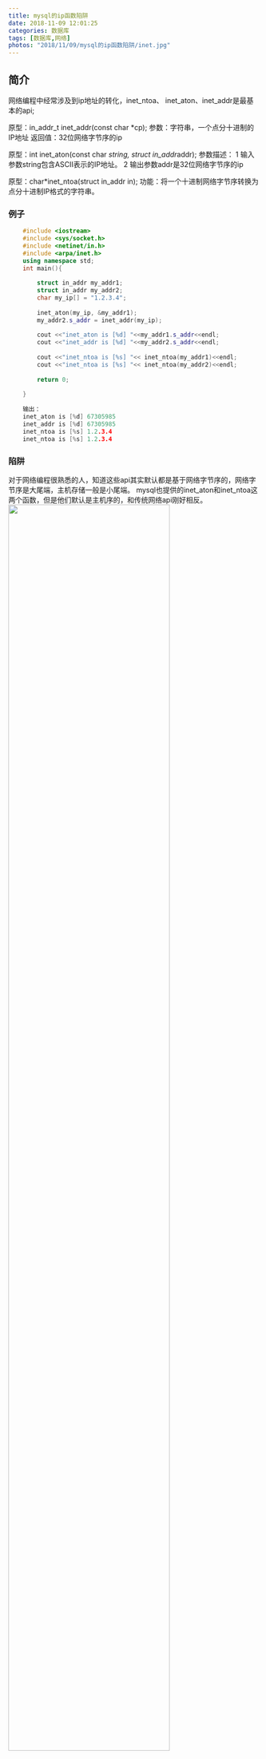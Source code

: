 ```yaml
---
title: mysql的ip函数陷阱
date: 2018-11-09 12:01:25
categories: 数据库
tags: [数据库,网络]
photos: "2018/11/09/mysql的ip函数陷阱/inet.jpg"
---
```

## 简介
网络编程中经常涉及到ip地址的转化，inet_ntoa、 inet_aton、inet_addr是最基本的api;

原型：in_addr_t inet_addr(const char *cp);
参数：字符串，一个点分十进制的IP地址
返回值：32位网络字节序的ip

原型：int inet_aton(const char *string, struct in_addr*addr);
参数描述：
1 输入参数string包含ASCII表示的IP地址。
2 输出参数addr是32位网络字节序的ip

原型：char*inet_ntoa(struct in_addr in);
功能：将一个十进制网络字节序转换为点分十进制IP格式的字符串。

### 例子

``` cpp
    #include <iostream>
    #include <sys/socket.h>
    #include <netinet/in.h>
    #include <arpa/inet.h>
    using namespace std;
    int main(){
    
        struct in_addr my_addr1;
        struct in_addr my_addr2;
        char my_ip[] = "1.2.3.4";
        
        inet_aton(my_ip, &my_addr1);
        my_addr2.s_addr = inet_addr(my_ip);
    
        cout <<"inet_aton is [%d] "<<my_addr1.s_addr<<endl;
        cout <<"inet_addr is [%d] "<<my_addr2.s_addr<<endl;
    
        cout <<"inet_ntoa is [%s] "<< inet_ntoa(my_addr1)<<endl;
        cout <<"inet_ntoa is [%s] "<< inet_ntoa(my_addr2)<<endl;                                             
    
        return 0;
    
    }
	
    输出：
    inet_aton is [%d] 67305985
    inet_addr is [%d] 67305985
    inet_ntoa is [%s] 1.2.3.4
    inet_ntoa is [%s] 1.2.3.4
```

### 陷阱
对于网络编程很熟悉的人，知道这些api其实默认都是基于网络字节序的，网络字节序是大尾端，主机存储一般是小尾端。
mysql也提供的inet_aton和inet_ntoa这两个函数，但是他们默认是主机序的，和传统网络api刚好相反。
<img src="inet.jpg" width="80%" height="80%">